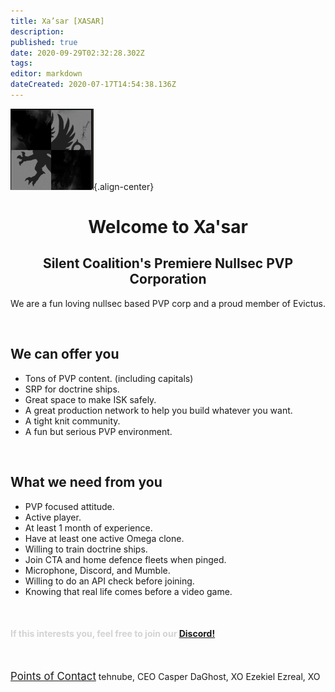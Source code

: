 ```yaml
---
title: Xa’sar [XASAR]
description: 
published: true
date: 2020-09-29T02:32:28.302Z
tags: 
editor: markdown
dateCreated: 2020-07-17T14:54:38.136Z
---
```


![xasar.jpg](/pictures/xasar.jpg){.align-center}

<h1 style="text-align:center">
	Welcome to Xa'sar
	</h1>

<h2 style="text-align:center">
  Silent Coalition's Premiere Nullsec PVP Corporation
	</h2>

<p style="text-align:center">
  We are a fun loving nullsec based PVP corp and a proud member of Evictus.
	</p>

<br>

## We can offer you
- Tons of PVP content. (including capitals)
- SRP for doctrine ships.
- Great space to make ISK safely.
- A great production network to help you build whatever you want.
- A tight knit community.
- A fun but serious PVP environment.

<br>

## What we need from you
- PVP focused attitude.
- Active player.
- At least 1 month of experience.
- Have at least one active Omega clone.
- Willing to train doctrine ships.
- Join CTA and home defence fleets when pinged.
- Microphone, Discord, and Mumble.
- Willing to do an API check before joining.
- Knowing that real life comes before a video game.

<br>

<h4 style="color:lightgray;">If this interests you, feel free to join our <a href="https://discord.gg/fA6KTYk" title="tehnube has a tiny pp">Discord!</a></h4>

<br>

<u style=font-size:120%>Points of Contact</u>
tehnube, CEO
Casper DaGhost, XO
Ezekiel Ezreal, XO